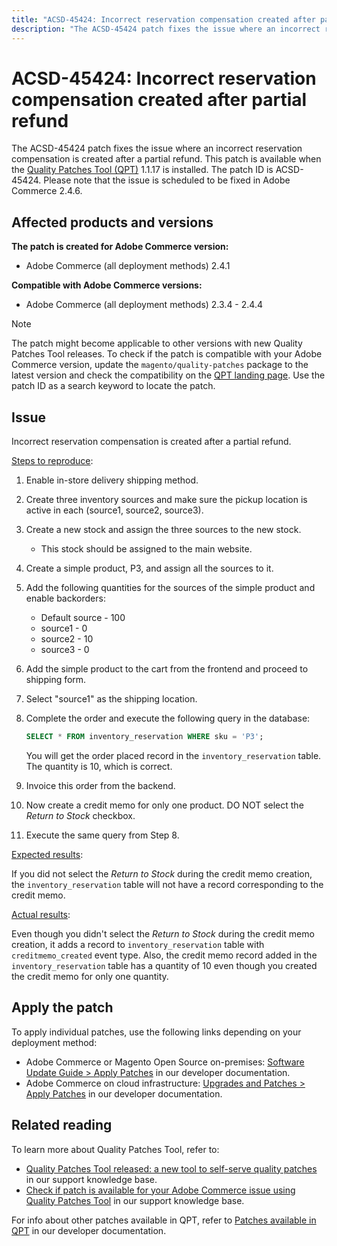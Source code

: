```yaml
---
title: "ACSD-45424: Incorrect reservation compensation created after partial refund"
description: "The ACSD-45424 patch fixes the issue where an incorrect reservation compensation is created after a partial refund. This patch is available when the [Quality Patches Tool (QPT)](https://support.magento.com/hc/en-us/articles/360047139492) 1.1.17 is installed. The patch ID is ACSD-45424. Please note that the issue is scheduled to be fixed in Adobe Commerce 2.4.6."
---
```


# ACSD-45424: Incorrect reservation compensation created after partial refund

The ACSD-45424 patch fixes the issue where an incorrect reservation compensation is created after a partial refund. This patch is available when the [Quality Patches Tool (QPT)](https://support.magento.com/hc/en-us/articles/360047139492) 1.1.17 is installed. The patch ID is ACSD-45424. Please note that the issue is scheduled to be fixed in Adobe Commerce 2.4.6.

## Affected products and versions

**The patch is created for Adobe Commerce version:**

* Adobe Commerce (all deployment methods) 2.4.1

**Compatible with Adobe Commerce versions:**

* Adobe Commerce (all deployment methods) 2.3.4 - 2.4.4

>[!NOTE]
>
>The patch might become applicable to other versions with new Quality Patches Tool releases. To check if the patch is compatible with your Adobe Commerce version, update the `magento/quality-patches` package to the latest version and check the compatibility on the [QPT landing page](https://devdocs.magento.com/quality-patches/tool.html#patch-grid). Use the patch ID as a search keyword to locate the patch.

## Issue

Incorrect reservation compensation is created after a partial refund.

<u>Steps to reproduce</u>:

1. Enable in-store delivery shipping method.
1. Create three inventory sources and make sure the pickup location is active in each (source1, source2, source3).
1. Create a new stock and assign the three sources to the new stock.
    * This stock should be assigned to the main website.
1. Create a simple product, P3, and assign all the sources to it.
1. Add the following quantities for the sources of the simple product and enable backorders:
    * Default source - 100
    * source1 - 0
    * source2 - 10
    * source3 - 0
1. Add the simple product to the cart from the frontend and proceed to shipping form.
1. Select "source1" as the shipping location.
1. Complete the order and execute the following query in the database:

    ```sql
    SELECT * FROM inventory_reservation WHERE sku = 'P3';
    ```

    You will get the order placed record in the `inventory_reservation` table. The quantity is 10, which is correct.
1. Invoice this order from the backend.
1. Now create a credit memo for only one product. DO NOT select the *Return to Stock* checkbox.
1. Execute the same query from Step 8.

<u>Expected results</u>:

If you did not select the *Return to Stock* during the credit memo creation, the `inventory_reservation` table will not have a record corresponding to the credit memo.

<u>Actual results</u>:

Even though you didn't select the *Return to Stock* during the credit memo creation, it adds a record to `inventory_reservation` table with `creditmemo_created` event type. Also, the credit memo record added in the `inventory_reservation` table has a quantity of 10 even though you created the credit memo for only one quantity.

## Apply the patch

To apply individual patches, use the following links depending on your deployment method:

* Adobe Commerce or Magento Open Source on-premises: [Software Update Guide > Apply Patches](https://devdocs.magento.com/guides/v2.4/comp-mgr/patching/mqp.html) in our developer documentation.
* Adobe Commerce on cloud infrastructure: [Upgrades and Patches > Apply Patches](https://devdocs.magento.com/cloud/project/project-patch.html) in our developer documentation.

## Related reading

To learn more about Quality Patches Tool, refer to:

* [Quality Patches Tool released: a new tool to self-serve quality patches](https://support.magento.com/hc/en-us/articles/360047139492) in our support knowledge base.
* [Check if patch is available for your Adobe Commerce issue using Quality Patches Tool](https://support.magento.com/hc/en-us/articles/360047125252) in our support knowledge base.

For info about other patches available in QPT, refer to [Patches available in QPT](https://devdocs.magento.com/quality-patches/tool.html#patch-grid) in our developer documentation. 
